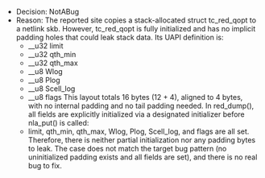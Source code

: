 - Decision: NotABug
- Reason: The reported site copies a stack-allocated struct tc_red_qopt to a netlink skb. However, tc_red_qopt is fully initialized and has no implicit padding holes that could leak stack data. Its UAPI definition is:
  - __u32 limit
  - __u32 qth_min
  - __u32 qth_max
  - __u8 Wlog
  - __u8 Plog
  - __u8 Scell_log
  - __u8 flags
  This layout totals 16 bytes (12 + 4), aligned to 4 bytes, with no internal padding and no tail padding needed. In red_dump(), all fields are explicitly initialized via a designated initializer before nla_put() is called:
  - limit, qth_min, qth_max, Wlog, Plog, Scell_log, and flags are all set.
  Therefore, there is neither partial initialization nor any padding bytes to leak. The case does not match the target bug pattern (no uninitialized padding exists and all fields are set), and there is no real bug to fix.
